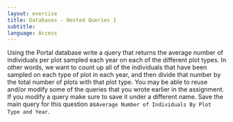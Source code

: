 ```yaml
---
layout: exercise
title: Databases - Nested Queries 1
subtitle:
language: Access
---
```


Using the Portal database write a query that returns the average number
of individuals per plot sampled each year on each of the different plot
types. In other words, we want to count up all of the individuals that
have been sampled on each type of plot in each year, and then divide
that number by the total number of plots with that plot type. You may be
able to reuse and/or modify some of the queries that you wrote earlier
in the assignment. If you modify a query make sure to save it under a
different name. Save the main query for this question as`Average Number
of Individuals By Plot Type and Year`.
